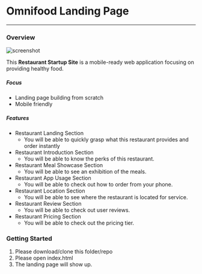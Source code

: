 # Omnifood Landing Page
---

### Overview

![screenshot](resources/img/scrrenshot.png)

This **Restaurant Startup Site** is a mobile-ready web application focusing on providing healthy food. 

##### Focus
* Landing page building from scratch
* Mobile friendly

##### Features
* Restaurant Landing Section
    * You will be able to quickly grasp what this restaurant provides and order instantly
* Restaurant Introduction Section
    * You will be able to know the perks of this restaurant.
* Restaurant Meal Showcase Section
    * You will be able to see an exhibition of the meals.
* Restaurant App Usage Section
    * You will be able to check out how to order from your phone.
* Restaurant Location Section
    * You will be able to see where the restaurant is located for service.
* Restaurant Review Section
    * You will be able to check out user reviews.  
* Restaurant Pricing Section
    * You will be able to check out the pricing tier.  

### Getting Started

1. Please download/clone this folder/repo
2. Please open index.html
3. The landing page will show up.


